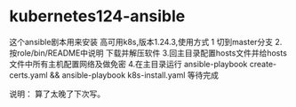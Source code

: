 # kubernetes124-ansible
这个ansible剧本用来安装 高可用k8s,版本1.24.3,使用方式
1 切到master分支
2. 按role/bin/README中说明 下载并解压软件
3.回主目录配置hosts文件并给hosts文件中所有主机配置网络及做免密
4.在主目录运行 ansible-playbook create-certs.yaml && ansible-playbook k8s-install.yaml 等待完成

说明：
    算了太晚了下次写。
